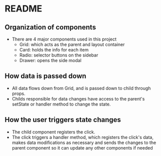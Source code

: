 # README

## Organization of components
- There are 4 major components used in this project
    - Grid: which acts as the parent and layout container
    - Card: holds the info for each item
    - Radio: selector buttons on the sidebar
    - Drawer: opens the side modal

## How data is passed down
- All data flows down from Grid, and is passed down to child through props.
- Childs responsible for data changes have access to the parent's setState or handler method to change the state.

## How the user triggers state changes
- The child component registers the click.
- The click triggers a handler method, which registers the click's data, makes data modifications as necessary and sends the changes to the parent component so it can update any other components if needed